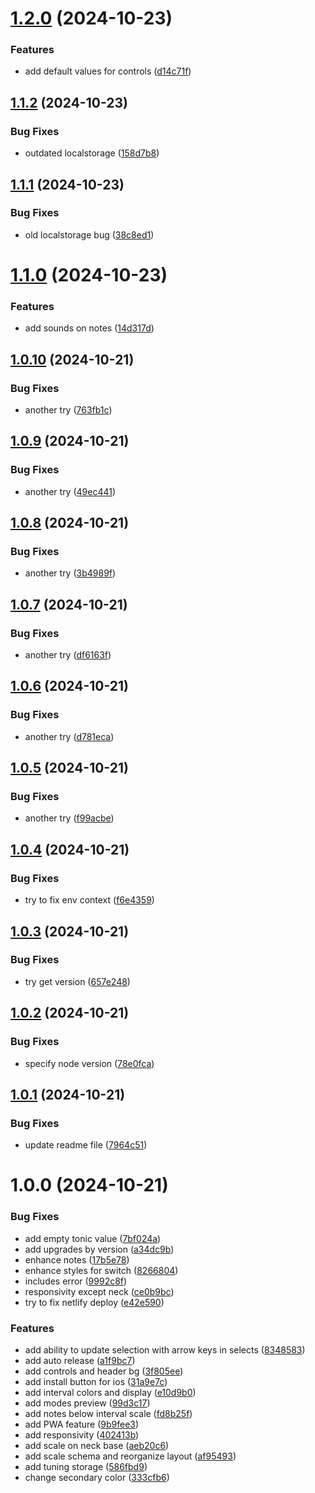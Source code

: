 # [1.2.0](https://github.com/fugudesign/fretboarder/compare/v1.1.2...v1.2.0) (2024-10-23)


### Features

* add default values for controls ([d14c71f](https://github.com/fugudesign/fretboarder/commit/d14c71f36cc68d4769d5f97e7aa9161d8715f55f))

## [1.1.2](https://github.com/fugudesign/fretboarder/compare/v1.1.1...v1.1.2) (2024-10-23)


### Bug Fixes

* outdated localstorage ([158d7b8](https://github.com/fugudesign/fretboarder/commit/158d7b83293c0b3fe3a2818d0b78140a84a9d3c9))

## [1.1.1](https://github.com/fugudesign/fretboarder/compare/v1.1.0...v1.1.1) (2024-10-23)


### Bug Fixes

* old localstorage bug ([38c8ed1](https://github.com/fugudesign/fretboarder/commit/38c8ed1337c50d595fcd9331637a0f32e5d29eef))

# [1.1.0](https://github.com/fugudesign/fretboarder/compare/v1.0.10...v1.1.0) (2024-10-23)


### Features

* add sounds on notes ([14d317d](https://github.com/fugudesign/fretboarder/commit/14d317d76646596d482e47b612f06264dea5ec07))

## [1.0.10](https://github.com/fugudesign/fretboarder/compare/v1.0.9...v1.0.10) (2024-10-21)


### Bug Fixes

* another try ([763fb1c](https://github.com/fugudesign/fretboarder/commit/763fb1c7439e97b8de7d7940ed2ad82d9d6eb963))

## [1.0.9](https://github.com/fugudesign/fretboarder/compare/v1.0.8...v1.0.9) (2024-10-21)


### Bug Fixes

* another try ([49ec441](https://github.com/fugudesign/fretboarder/commit/49ec441da8e2a6a240b0a6c2f753f30429e771ca))

## [1.0.8](https://github.com/fugudesign/fretboarder/compare/v1.0.7...v1.0.8) (2024-10-21)


### Bug Fixes

* another try ([3b4989f](https://github.com/fugudesign/fretboarder/commit/3b4989f9d941b2ffab5faa3b545901c04a9ff173))

## [1.0.7](https://github.com/fugudesign/fretboarder/compare/v1.0.6...v1.0.7) (2024-10-21)


### Bug Fixes

* another try ([df6163f](https://github.com/fugudesign/fretboarder/commit/df6163fb93d55de0577049a99d5ea689ce72a162))

## [1.0.6](https://github.com/fugudesign/fretboarder/compare/v1.0.5...v1.0.6) (2024-10-21)


### Bug Fixes

* another try ([d781eca](https://github.com/fugudesign/fretboarder/commit/d781eca2c0bb1e6af0cc870dfa74188bd9cf25c8))

## [1.0.5](https://github.com/fugudesign/fretboarder/compare/v1.0.4...v1.0.5) (2024-10-21)


### Bug Fixes

* another try ([f99acbe](https://github.com/fugudesign/fretboarder/commit/f99acbe18b9d0ffa5057ff2293a38f0d74ef9ccc))

## [1.0.4](https://github.com/fugudesign/fretboarder/compare/v1.0.3...v1.0.4) (2024-10-21)


### Bug Fixes

* try to fix env context ([f6e4359](https://github.com/fugudesign/fretboarder/commit/f6e4359727f87494b5b380e49c19c9a1d526ecce))

## [1.0.3](https://github.com/fugudesign/fretboarder/compare/v1.0.2...v1.0.3) (2024-10-21)


### Bug Fixes

* try get version ([657e248](https://github.com/fugudesign/fretboarder/commit/657e2486ecd13656fea6b2b056d98d73d5a1ef0c))

## [1.0.2](https://github.com/fugudesign/fretboarder/compare/v1.0.1...v1.0.2) (2024-10-21)


### Bug Fixes

* specify node version ([78e0fca](https://github.com/fugudesign/fretboarder/commit/78e0fca6ff3b6cb4c5f113322c0e4cc1fe95aa3f))

## [1.0.1](https://github.com/fugudesign/fretboarder/compare/v1.0.0...v1.0.1) (2024-10-21)


### Bug Fixes

* update readme file ([7964c51](https://github.com/fugudesign/fretboarder/commit/7964c51410a84a2c180bfb214d4100a21b087015))

# 1.0.0 (2024-10-21)


### Bug Fixes

* add empty tonic value ([7bf024a](https://github.com/fugudesign/fretboarder/commit/7bf024ad1d2e3cbe7a5f7a7f7300fc7516dfa824))
* add upgrades by version ([a34dc9b](https://github.com/fugudesign/fretboarder/commit/a34dc9b96cfa974c0db6e0090b37db3bd85a3d05))
* enhance notes ([17b5e78](https://github.com/fugudesign/fretboarder/commit/17b5e7847ad3adb6bae8bf8b259cdbfcaf6cad16))
* enhance styles for switch ([8266804](https://github.com/fugudesign/fretboarder/commit/82668040b787f99fb18cebefe36d0c508430a8c6))
* includes error ([9992c8f](https://github.com/fugudesign/fretboarder/commit/9992c8fdbdc375f3167ec02cc22d00267964bae0))
* responsivity except neck ([ce0b9bc](https://github.com/fugudesign/fretboarder/commit/ce0b9bc5b121733440aaa4c7d2c2ff7dacd564be))
* try to fix netlify deploy ([e42e590](https://github.com/fugudesign/fretboarder/commit/e42e590da1f79f25f68fe01ce6edb693b70a42fd))


### Features

* add ability to update selection with arrow keys in selects ([8348583](https://github.com/fugudesign/fretboarder/commit/834858366cb66ff6a41aafbfe3a926d7baf3f55b))
* add auto release ([a1f9bc7](https://github.com/fugudesign/fretboarder/commit/a1f9bc7e052b0ecb6052a4b8376c7744a42a8f4f))
* add controls and header bg ([3f805ee](https://github.com/fugudesign/fretboarder/commit/3f805ee8eb91eee6cd468ae599e50a5e1a017af8))
* add install button for ios ([31a9e7c](https://github.com/fugudesign/fretboarder/commit/31a9e7c5f140f111b93e6dd10e4bb3d70db82c68))
* add interval colors and display ([e10d9b0](https://github.com/fugudesign/fretboarder/commit/e10d9b08f1bd9e71cfb3fec063e72255a9a85719))
* add modes preview ([99d3c17](https://github.com/fugudesign/fretboarder/commit/99d3c17477ea1e0f060e4cebcddf13b181e32e30))
* add notes below interval scale ([fd8b25f](https://github.com/fugudesign/fretboarder/commit/fd8b25ff353a9e42ce7d6ebb9f3e77d26469bc44))
* add PWA feature ([9b9fee3](https://github.com/fugudesign/fretboarder/commit/9b9fee3cde9d58eaae224b5016f88cadcbf778eb))
* add responsivity ([402413b](https://github.com/fugudesign/fretboarder/commit/402413bc0f26a6a83db8ad4f199529b12766a8d3))
* add scale on neck base ([aeb20c6](https://github.com/fugudesign/fretboarder/commit/aeb20c6e62d7e585ac9a7779f4467366f9ced82c))
* add scale schema and reorganize layout ([af95493](https://github.com/fugudesign/fretboarder/commit/af95493920367e797084719ffa0a204cde31d7c2))
* add tuning storage ([586fbd9](https://github.com/fugudesign/fretboarder/commit/586fbd9a1fad0233018729693f0114c2b8a34f64))
* change secondary color ([333cfb6](https://github.com/fugudesign/fretboarder/commit/333cfb68052eb1036503fe2574ce8242526f4b84))
